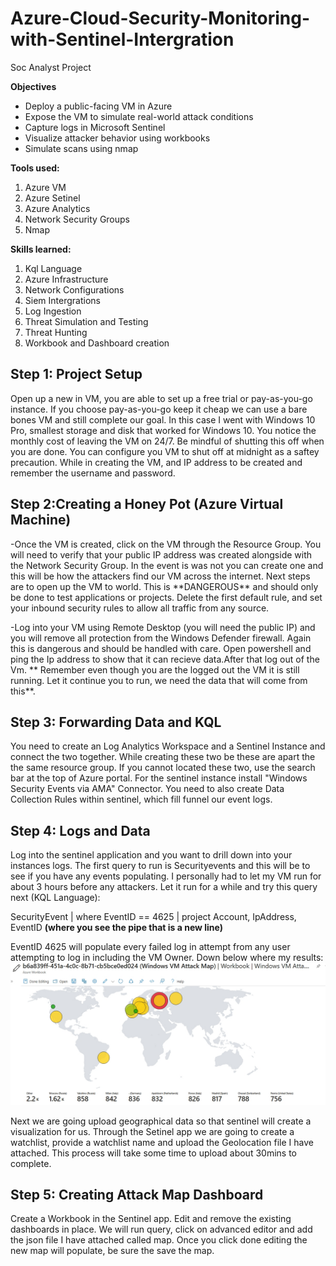 # Azure-Cloud-Security-Monitoring-with-Sentinel-Intergration
Soc Analyst Project 

**Objectives**
- Deploy a public-facing VM in Azure
- Expose the VM to simulate real-world attack conditions
- Capture logs in Microsoft Sentinel
- Visualize attacker behavior using workbooks
- Simulate scans using nmap

**Tools used:**
1) Azure VM                                  
2) Azure Setinel                            
3) Azure Analytics
4) Network Security Groups                  
5) Nmap

**Skills learned:**
1) Kql Language
2) Azure Infrastructure
3) Network Configurations
4) Siem Intergrations
5) Log Ingestion
6) Threat Simulation and Testing
7) Threat Hunting
8) Workbook and Dashboard creation


<h2>Step 1: Project Setup</h2>
<b1>Open up a new in VM, you are able to set up a free trial or pay-as-you-go instance. If you choose pay-as-you-go keep it cheap we can use a bare bones VM and still complete our goal. In this case I went with Windows 10 Pro, smallest storage and disk that worked for Windows 10. You notice the monthly cost of leaving the VM on 24/7. Be mindful of shutting this off when you are done. You can configure you VM to shut off at midnight as a saftey precaution. While in creating the VM, and IP address to be created and  remember the username and password.</b1>

<h2>Step 2:Creating a Honey Pot (Azure Virtual Machine)</h2>
<b2>-Once the VM is created, click on the VM through the Resource Group. You will need to verify that your public IP address was created alongside with the Network Security Group. In the event is was not you can create one and this will be how the attackers find our VM across the internet. Next steps are to open up the VM to world. This is **DANGEROUS** and should only be done to test applications or projects. Delete the first default rule, and set your inbound security rules to allow all traffic from any source. </b2> 

<b3>-Log into your VM using Remote Desktop (you will need the public IP) and you will remove all protection from the Windows Defender firewall. Again this is dangerous and should be handled with care. Open powershell and ping the Ip address to show that it can recieve data.After that log out of the Vm. ** Remember even though you are the logged out the VM it is still running. Let it continue you to run, we need the data that will come from this**.</b3>
 
<h2> Step 3: Forwarding Data and KQL</h2>
<b3>You need to create an Log Analytics Workspace and a Sentinel Instance and connect the two together. While creating these two be these are apart the the same resource group. If you cannot located these two, use the search bar at the top of Azure portal. For the sentinel instance install "Windows Security Events via AMA" Connector. You need to also create Data Collection Rules within sentinel, which fill funnel our event logs.</b3>

<h2>Step 4: Logs and Data</h2>
<b4>Log into the sentinel application and you want to drill down into your instances logs. The first query to run is Securityevents and this will be to see if you have any events populating. I personally had to let my VM run for about 3 hours before any attackers. Let it run for a while and try this query next (KQL Language):</b4> 

<b5>SecurityEvent
| where EventID == 4625
| project Account, IpAddress, EventID </b5> **(where you see the pipe that is a new line)**

EventID 4625 will populate every failed log in attempt from any user attempting to log in including the VM Owner. Down below where my results: 
![image alt](https://github.com/MichaelBerry-CyberPro/Azure-Cloud-Security-Monitoring-with-Sentinel-Intergration/blob/8d8b336c0ba9818ea2b4e28bf36d4f52fcfa4cdf/Attack%20Map%20(new).jpeg)

Next we are going upload geographical data so that sentinel will create a visualization for us. Through the Setinel app we are going to create a watchlist, provide a watchlist name and upload the Geolocation file I have attached. This process will take some time to upload about 30mins to complete.

<h2> Step 5: Creating Attack Map Dashboard</h2>

<b5> Create a Workbook in the Sentinel app. Edit and remove the existing dashboards in place. We will run query, click on advanced editor and add the json file I have attached called map. Once you click done editing the new map will populate, be sure the save the map.


